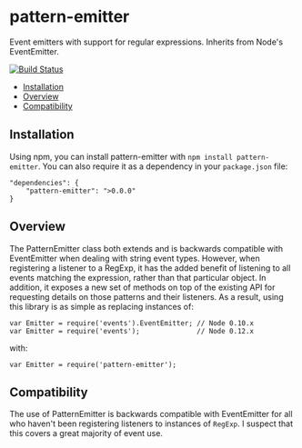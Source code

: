 pattern-emitter
===============

Event emitters with support for regular expressions. Inherits from Node's
EventEmitter.

[![Build Status](https://travis-ci.org/danielstjules/pattern-emitter.png)](https://travis-ci.org/danielstjules/pattern-emitter)

* [Installation](#installation)
* [Overview](#overview)
* [Compatibility](#compatibility)

## Installation

Using npm, you can install pattern-emitter with `npm install pattern-emitter`.
You can also require it as a dependency in your `package.json` file:

```
"dependencies": {
    "pattern-emitter": ">0.0.0"
}
```

## Overview

The PatternEmitter class both extends and is backwards compatible with
EventEmitter when dealing with string event types. However, when registering
a listener to a RegExp, it has the added benefit of listening to all events
matching the expression, rather than that particular object. In addition, it
exposes a new set of methods on top of the existing API for requesting details
on those patterns and their listeners. As a result, using this library is as
simple as replacing instances of:

```
var Emitter = require('events').EventEmitter; // Node 0.10.x
var Emitter = require('events');              // Node 0.12.x
```

with:

```
var Emitter = require('pattern-emitter');
```

## Compatibility

The use of PatternEmitter is backwards compatible with EventEmitter for all
who haven't been registering listeners to instances of `RegExp`. I suspect
that this covers a great majority of event use.
